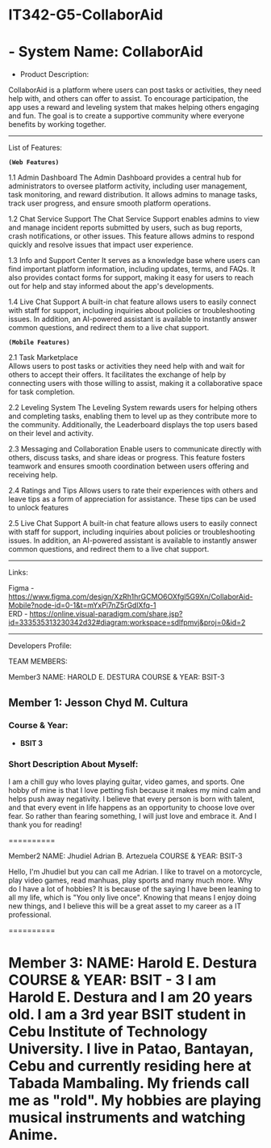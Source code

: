 # IT342-G5-CollaborAid


<h1> - System Name: CollaborAid </h1>

- Product Description: 

CollaborAid is a platform where users can post tasks or activities, they need help with, and others can offer to assist. To encourage participation, the app uses a reward and leveling system that makes helping others engaging and fun. The goal is to create a supportive community where everyone benefits by working together.

---

List of Features:

**`(Web Features)`**

1.1 Admin Dashboard
The Admin Dashboard provides a central hub for administrators to oversee platform activity, including user management, task monitoring, and reward distribution. It allows admins to manage tasks, track user progress, and ensure smooth platform operations.

1.2 Chat Service Support
The Chat Service Support enables admins to view and manage incident reports submitted by users, such as bug reports, crash notifications, or other issues. This feature allows admins to respond quickly and resolve issues that impact user experience.

1.3 Info and Support Center
It serves as a knowledge base where users can find important platform information, including updates, terms, and FAQs. It also provides contact forms for support, making it easy for users to reach out for help and stay informed about the app's developments.

1.4 Live Chat Support
A built-in chat feature allows users to easily connect with staff for support, including inquiries about policies or troubleshooting issues. In addition, an AI-powered assistant is available to instantly answer common questions, and redirect them to a live chat support.

**`(Mobile Features)`**

2.1 Task Marketplace  
Allows users to post tasks or activities they need help with and wait for others to accept their offers. It facilitates the exchange of help by connecting users with those willing to assist, making it a collaborative space for task completion.

2.2 Leveling System 
The Leveling System rewards users for helping others and completing tasks, enabling them to level up as they contribute more to the community. Additionally, the Leaderboard displays the top users based on their level and activity.


2.3 Messaging and Collaboration 
Enable users to communicate directly with others, discuss tasks, and share ideas or progress. This feature fosters teamwork and ensures smooth coordination between users offering and receiving help.


2.4 Ratings and Tips
Allows users to rate their experiences with others and leave tips as a form of appreciation for assistance. These tips can be used to unlock features

2.5 Live Chat Support
A built-in chat feature allows users to easily connect with staff for support, including inquiries about policies or troubleshooting issues. In addition, an AI-powered assistant is available to instantly answer common questions, and redirect them to a live chat support.

---

Links:

Figma - https://www.figma.com/design/XzRh1hrGCMO6OXfgl5G9Xn/CollaborAid-Mobile?node-id=0-1&t=mYxPi7nZ5rGdlXfq-1 <br>
ERD - https://online.visual-paradigm.com/share.jsp?id=333535313230342d32#diagram:workspace=sdlfpmvj&proj=0&id=2

---

Developers Profile:



TEAM MEMBERS:

Member3
NAME: HAROLD E. DESTURA
COURSE & YEAR: BSIT-3

## Member 1: Jesson Chyd M. Cultura

### Course & Year:
- **BSIT 3**

### Short Description About Myself:
I am a chill guy who loves playing guitar, video games, and sports. One hobby of mine is that I love petting fish because it makes my mind calm and helps push away negativity. I believe that every person is born with talent, and that every event in life happens as an opportunity to choose love over fear. So rather than fearing something, I will just love and embrace it. And I thank you for reading!

==========

Member2
NAME: Jhudiel Adrian B. Artezuela
COURSE & YEAR: BSIT-3

Hello, I'm Jhudiel but you can call me Adrian. I like to travel on a motorcycle, play video games, read manhuas, play sports and many much more. Why 
do I have a lot of hobbies? It is because of the saying I have been leaning to all my life, which is "You only live once". Knowing that means I enjoy
doing new things, and I believe this will be a great asset to my career as a IT professional.

==========

Member 3:
NAME: Harold E. Destura
COURSE & YEAR: BSIT - 3
I am Harold E. Destura and I am 20 years old. I am a 3rd year BSIT student in Cebu Institute of Technology University. I live in Patao, Bantayan, Cebu and currently residing here at Tabada Mambaling. My friends call me as "rold". My hobbies are playing musical instruments and watching Anime. 
=======






